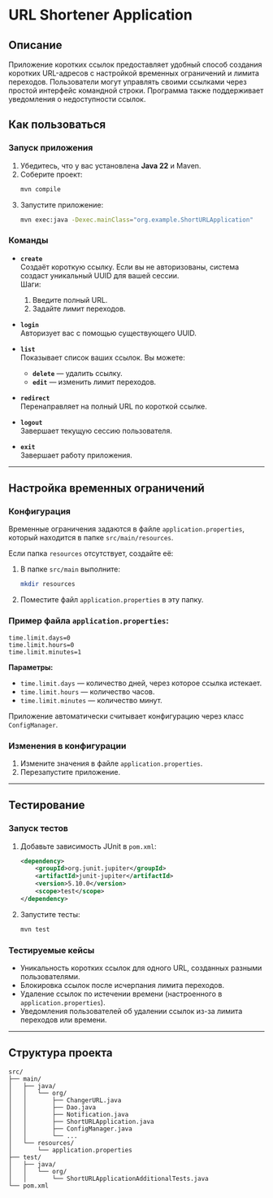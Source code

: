 # URL Shortener Application

## Описание
Приложение коротких ссылок предоставляет удобный способ создания коротких URL-адресов с настройкой временных ограничений и лимита переходов. Пользователи могут управлять своими ссылками через простой интерфейс командной строки. Программа также поддерживает уведомления о недоступности ссылок.

## Как пользоваться

### Запуск приложения
1. Убедитесь, что у вас установлена **Java 22** и Maven.
2. Соберите проект:
   ```bash
   mvn compile
   ```
3. Запустите приложение:
   ```bash
   mvn exec:java -Dexec.mainClass="org.example.ShortURLApplication"
   ```

### Команды
- **`create`**  
  Создаёт короткую ссылку. Если вы не авторизованы, система создаст уникальный UUID для вашей сессии.  
  Шаги:
    1. Введите полный URL.
    2. Задайте лимит переходов.

- **`login`**  
  Авторизует вас с помощью существующего UUID.

- **`list`**  
  Показывает список ваших ссылок. Вы можете:
    - **`delete`** — удалить ссылку.
    - **`edit`** — изменить лимит переходов.

- **`redirect`**  
  Перенаправляет на полный URL по короткой ссылке.

- **`logout`**  
  Завершает текущую сессию пользователя.

- **`exit`**  
  Завершает работу приложения.

---

## Настройка временных ограничений

### Конфигурация
Временные ограничения задаются в файле `application.properties`, который находится в папке `src/main/resources`.

Если папка `resources` отсутствует, создайте её:
1. В папке `src/main` выполните:
   ```bash
   mkdir resources
   ```
2. Поместите файл `application.properties` в эту папку.

### Пример файла `application.properties`:
```properties
time.limit.days=0
time.limit.hours=0
time.limit.minutes=1
```

**Параметры:**
- `time.limit.days` — количество дней, через которое ссылка истекает.
- `time.limit.hours` — количество часов.
- `time.limit.minutes` — количество минут.

Приложение автоматически считывает конфигурацию через класс `ConfigManager`.

### Изменения в конфигурации
1. Измените значения в файле `application.properties`.
2. Перезапустите приложение.

---

## Тестирование

### Запуск тестов
1. Добавьте зависимость JUnit в `pom.xml`:
   ```xml
   <dependency>
       <groupId>org.junit.jupiter</groupId>
       <artifactId>junit-jupiter</artifactId>
       <version>5.10.0</version>
       <scope>test</scope>
   </dependency>
   ```
2. Запустите тесты:
   ```bash
   mvn test
   ```

### Тестируемые кейсы
- Уникальность коротких ссылок для одного URL, созданных разными пользователями.
- Блокировка ссылок после исчерпания лимита переходов.
- Удаление ссылок по истечении времени (настроенного в `application.properties`).
- Уведомления пользователей об удалении ссылок из-за лимита переходов или времени.

---

## Структура проекта
```
src/
├── main/
│   ├── java/
│   │   └── org/
│   │       ├── ChangerURL.java
│   │       ├── Dao.java
│   │       ├── Notification.java
│   │       ├── ShortURLApplication.java
│   │       ├── ConfigManager.java
│   │       └── ...
│   └── resources/
│       └── application.properties
├── test/
│   ├── java/
│   │   └── org/
│   │       └── ShortURLApplicationAdditionalTests.java
└── pom.xml
```

